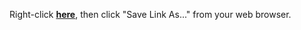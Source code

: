 Right-click **[here](Intune-Privileged-Audit.ps1?raw=1)**, then click "Save Link As..." from your web browser.
